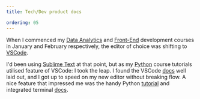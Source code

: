 ```yaml
---
title: Tech/Dev product docs

ordering: 05
---
```

When I commenced my [Data Analytics](https://www.gmit.ie/computing/higher-diploma-science-computing-data-analytics-ict-skills) and [Front-End](https://eu.udacity.com/course/front-end-web-developer-nanodegree--nd001) development courses in January and February respectively, the editor of choice was shifting to  [VSCode](https://code.visualstudio.com/).

I'd been using [Sublime Text](https://www.sublimetext.com/) at that point, but as my [Python](https://docs.python.org/3.5/index.html) course tutorials utilised feature of VSCode: I took the leap. I found the VSCode [docs](https://code.visualstudio.com/docs/getstarted/tips-and-tricks) well laid out, and I got up to speed on my new editor without breaking flow. A nice feature that impressed me was the handy Python [tutorial](https://code.visualstudio.com/docs/python/python-tutorial) and integrated terminal [docs](https://code.visualstudio.com/docs/editor/integrated-terminal).
